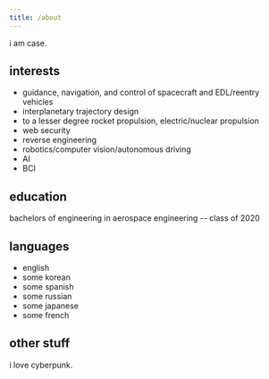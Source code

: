 ```yaml
---
title: /about
---
```


i am case. 

## interests

* guidance, navigation, and control of spacecraft and EDL/reentry vehicles
* interplanetary trajectory design
* to a lesser degree rocket propulsion, electric/nuclear propulsion
* web security
* reverse engineering
* robotics/computer vision/autonomous driving
* AI
* BCI

## education

bachelors of engineering in aerospace engineering -- class of 2020

## languages

* english
* some korean
* some spanish
* some russian
* some japanese
* some french

## other stuff

i love cyberpunk.
